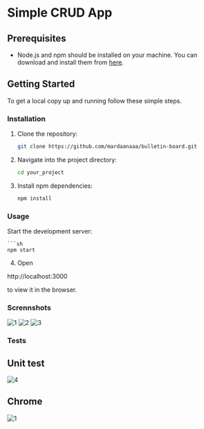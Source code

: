 # Simple CRUD App

## Prerequisites

- Node.js and npm should be installed on your machine. You can download and install them from [here](https://nodejs.org/).

## Getting Started

To get a local copy up and running follow these simple steps.

### Installation

1. Clone the repository:
   ```sh
   git clone https://github.com/mardaanaaa/bulletin-board.git
   
2. Navigate into the project directory:
    ```sh
   cd your_project
3. Install npm dependencies:
    ```sh
    npm install
### Usage
Start the development server:
 
    ```sh
    npm start

4. Open 

http://localhost:3000
 
to view it in the browser.

### Scrennshots

![1](https://github.com/mardaanaaa/bulletin-board/assets/120197696/945c6652-e1a6-43fe-a29c-bc7ae9a1617a)
![2](https://github.com/mardaanaaa/bulletin-board/assets/120197696/ecca41d8-88f0-45a4-815d-01c6255ad760)
![3](https://github.com/mardaanaaa/bulletin-board/assets/120197696/26768430-03fe-46a2-b51f-4e9f8fa62863)

### Tests
## Unit test
![4](https://github.com/mardaanaaa/bulletin-board/assets/120197696/d3e70c51-855b-4703-ab17-2a6ba177aa4d)

## Chrome
![1](https://github.com/mardaanaaa/bulletin-board/assets/120197696/77c6fd34-8e01-48bc-9368-5c8c034bfcc8)




